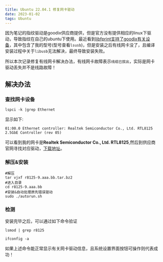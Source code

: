 ```yaml
---
title: Ubuntu 22.04.1 修复网卡驱动
date: 2023-01-02
tags: Ubuntu
---
```


因为笔记的指纹驱动是goodix供应商提供，但是官方没有提供相应的linux下驱动，导致指纹在自己的ubuntu下使用。最近看到[libfprint支持了goodix有关设备](https://fprint.freedesktop.org/supported-devices.html)，其中包含了我的型号(型号查看`lsusb`)，但是安装之后有线网卡没了，且编译安装过程中关于`libusb`无法解决，最终导致安装失败。

所以本次记录修复有线网卡解决办法，有线网卡故障表示`线缆已拔出`，实际是网卡驱动丢失并不是线路故障！

## 解决办法

### 查找网卡设备

```shell
lspci -k |grep Ethernet
```

显示如下:

```shell
01:00.0 Ethernet controller: Realtek Semiconductor Co., Ltd. RTL8125 2.5GbE Controller (rev 05)
```
<!--more-->
可以看到我的网卡是**Realtek Semiconductor Co., Ltd. RTL8125**,然后到供应商官网寻找对应驱动，[下载地址](https://www.realtek.com/zh/component/zoo/category/network-interface-controllers-10-100-1000m-gigabit-ethernet-pci-express-software)。

### 解压&安装

```shell
#解压
tar vjxf r8125-9.aaa.bb.tar.bz2
#进入目录
cd r8125-9.aaa.bb
#安装&自动处理原先错误驱动
sudo ./autorun.sh
```

### 检测

安装完毕之后，可以通过如下命令验证

```shell
lsmod | grep r8125

ifconfig -a
```

如果上述命令能正常显示有关网卡驱动信息，且系统设置界面按钮可操作则代表成功！
